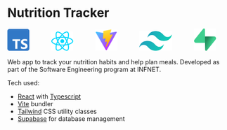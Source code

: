 # Nutrition Tracker

<div>
  <img src="./src/assets/typescript-logo.svg" alt="Typescript logo" width="50"/>  
    &emsp;&emsp;&emsp;
  <img src="./src/assets/react.svg" alt="React logo" width="50"/>
    &emsp;&emsp;&emsp;
  <img src="./src/assets/vite-logo.svg" alt="Vite logo" width="50"/>
    &emsp;&emsp;&emsp;
  <img src="./src/assets/tailwindcss-icon.svg" alt="Tailwind logo" width="75"/>
    &emsp;&emsp;&emsp;
  <img src="./src/assets/supabase-icon.svg" alt="Supabase logo" width="50"/>
<div>
  
Web app to track your nutrition habits and help plan meals.
Developed as part of the Software Engineering program at INFNET.

Tech used:

- [React](https://react.dev/) with [Typescript](https://www.typescriptlang.org/)
- [Vite](https://www.vitejs.dev) bundler
- [Tailwind](https://tailwindcss.com/) CSS utility classes
- [Supabase](https://supabase.com/) for database management
